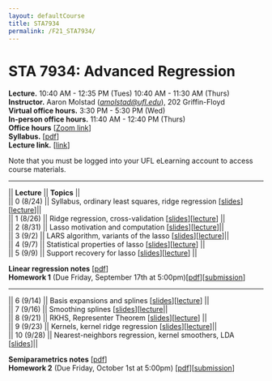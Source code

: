 ```yaml
---
layout: defaultCourse
title: STA7934
permalink: /F21_STA7934/
---
```

# STA 7934: Advanced Regression   
**Lecture.**  10:40 AM - 12:35 PM  (Tues) 10:40 AM - 11:30 AM (Thurs)  
**Instructor.** Aaron Molstad (*amolstad@ufl.edu*), 202 Griffin-Floyd  
**Virtual office hours.** 3:30 PM - 5:30 PM (Wed)  
**In-person office hours.** 11:40 AM - 12:40 PM (Thurs)  
**Office hours** [[Zoom link]( https://ufl.zoom.us/j/93568061252)]  
**Syllabus.** [[pdf](https://ufl.instructure.com/files/61637611/download?download_frd=1)]  
**Lecture link.** [[link]( https://ufl.zoom.us/j/92757556228?pwd=ZkZwTTBEZlpTUkhhLzFCREpMUklYQT09)]  

Note that you must be logged into your UFL eLearning account to access course materials.  

---------------  

||  **Lecture** ||  **Topics**  ||  
|| 0 (8/24)  || Syllabus, ordinary least squares, ridge regression [[slides](https://ufl.instructure.com/files/61559302/download?download_frd=1)][[lecture](https://ufl.instructure.com/courses/437665/files?preview=61563345)]||  
|| 1 (8/26)  || Ridge regression, cross-validation [[slides](https://ufl.instructure.com/files/61614224/download?download_frd=1)][[lecture](https://ufl.instructure.com/courses/437665/files?preview=61637293)] ||  
|| 2 (8/31)  || Lasso motivation and computation [[slides](https://ufl.instructure.com/files/61716311/download?download_frd=1)][[lecture](https://ufl.instructure.com/courses/437665/files?preview=61755293)]||  
|| 3 (9/2) || LARS algorithm, variants of the lasso [[slides](https://ufl.instructure.com/files/61778368/download?download_frd=1)][[lecture](https://ufl.instructure.com/courses/437665/files?preview=61882360)]||  
|| 4 (9/7) || Statistical properties of lasso [[slides](https://ufl.instructure.com/files/61917133/download?download_frd=1)][[lecture](https://ufl.instructure.com/courses/437665/files?preview=61915834)] ||  
|| 5 (9/9) || Support recovery for lasso [[slides](https://ufl.instructure.com/files/61981841/download?download_frd=1)][[lecture](https://ufl.instructure.com/courses/437665/files?preview=61981808)] || 


**Linear regression notes** [[pdf](https://ufl.instructure.com/files/61917750/download?download_frd=1)]  
**Homework 1** (Due Friday, September 17th at 5:00pm)[[pdf](https://ufl.instructure.com/files/61981357/download?download_frd=1)][[submission](https://ufl.instructure.com/courses/437665/assignments/4890983)]

---------------  

|| 6 (9/14) || Basis expansions and splines [[slides](https://ufl.instructure.com/files/62131715/download?download_frd=1)][[lecture](https://ufl.instructure.com/courses/437665/files?preview=62208819)] ||  
 || 7 (9/16) || Smoothing splines [[slides](https://ufl.instructure.com/files/62208820/download?download_frd=1)][[lecture](https://ufl.instructure.com/courses/437665/files?preview=62253084)||   
 || 8 (9/21) || RKHS, Representer Theorem [[slides](https://ufl.instructure.com/files/62356702/download?download_frd=1)][[lecture](https://ufl.instructure.com/courses/437665/files?preview=62372710)] ||  
 || 9 (9/23) || Kernels, kernel ridge regression [[slides](https://ufl.instructure.com/files/62422720/download?download_frd=1)][[lecture](https://ufl.instructure.com/files/62534506/download?download_frd=1)]||  
 || 10 (9/28) || Nearest-neighbors regression, kernel smoothers, LDA [[slides](https://ufl.instructure.com/files/62577671/download?download_frd=1)]|| 


**Semiparametrics notes** [[pdf](https://ufl.instructure.com/files/62372837/download?download_frd=1)]  
**Homework 2** (Due Friday, October 1st at 5:00pm) [[pdf](https://ufl.instructure.com/files/62577661/download?download_frd=1)][[submission](https://ufl.instructure.com/courses/437665/assignments/4900613)]  
